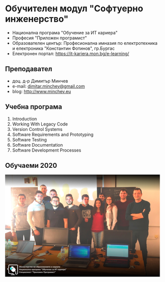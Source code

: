 # Обучителен модул "Софтуерно инженерство"
- Национална програма "Обучение за ИТ кариера"
- Професия "Приложен програмист" 
- Образователен център: Професионална имназия по електротехника и електроника "Константин Фотинов", гр.Бургас  
- Електронен портал: https://it-kariera.mon.bg/e-learning/

## Преподавател
- доц. д-р Димитър Минчев
- e-mail: dimitar.minchev@gmail.com 
- blog: http://www.minchev.eu

## Учебна програма
01. Introduction
02. Working With Legacy Code
03. Version Control Systems
04. Software Requirements and Prototyping
05. Software Testing
06. Software Documentation
07. Software Development Processes

## Обучаеми 2020
![group_2020.jpg](group_2020.jpg)
